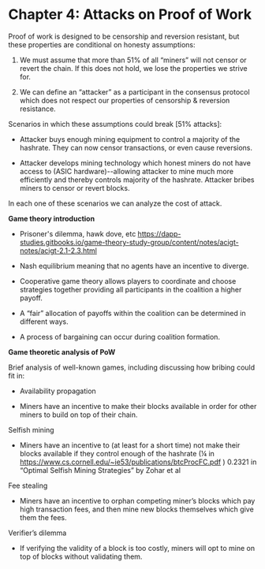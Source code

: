 # Chapter 4: Attacks on Proof of Work

Proof of work is designed to be censorship and reversion resistant, but these properties are conditional on honesty assumptions:

1) We must assume that more than 51% of all “miners” will not censor or revert the chain. If this does not hold, we lose the properties we strive for.

2) We can define an “attacker” as a participant in the consensus protocol which does not respect our properties of censorship & reversion resistance.

Scenarios in which these assumptions could break [51% attacks]:

* Attacker buys enough mining equipment to control a majority of the hashrate. They can now censor transactions, or even cause reversions.

* Attacker develops mining technology which honest miners do not have access to (ASIC hardware)--allowing attacker to mine much more efficiently and thereby controls majority of the hashrate.
Attacker bribes miners to censor or revert blocks.

In each one of these scenarios we can analyze the cost of attack.

**Game theory introduction**

* Prisoner's dilemma, hawk dove, etc  https://dapp-studies.gitbooks.io/game-theory-study-group/content/notes/acigt-notes/acigt-2.1-2.3.html

* Nash equilibrium meaning that no agents have an incentive to diverge.

* Cooperative game theory allows players to coordinate and choose strategies together providing all participants in the coalition a higher payoff.

* A “fair” allocation of payoffs within the coalition can be determined in different ways.

* A process of bargaining can occur during coalition formation.

**Game theoretic analysis of PoW**

Brief analysis of well-known games, including discussing how bribing could fit in:

* Availability propagation

* Miners have an incentive to make their blocks available in order for other miners to build on top of their chain.

Selfish mining

* Miners have an incentive to (at least for a short time) not make their blocks available if they control enough of the hashrate (¼ in https://www.cs.cornell.edu/~ie53/publications/btcProcFC.pdf ) 0.2321 in “Optimal Selfish Mining Strategies” by Zohar et al

Fee stealing

* Miners have an incentive to orphan competing miner’s blocks which pay high transaction fees, and then mine new blocks themselves which give them the fees.

Verifier’s dilemma

* If verifying the validity of a block is too costly, miners will opt to mine on top of blocks without validating them.
